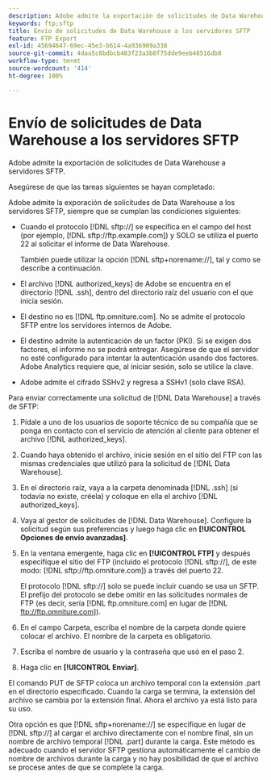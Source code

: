 ```yaml
---
description: Adobe admite la exportación de solicitudes de Data Warehouse a servidores SFTP.
keywords: ftp;sftp
title: Envío de solicitudes de Data Warehouse a los servidores SFTP
feature: FTP Export
exl-id: 45694647-69ec-45e3-b614-4a936909a338
source-git-commit: 4daa5c8bdbcb483f23a3b8f75dde9eeb48516db8
workflow-type: tm+mt
source-wordcount: '414'
ht-degree: 100%

---
```


# Envío de solicitudes de Data Warehouse a los servidores SFTP

Adobe admite la exportación de solicitudes de Data Warehouse a servidores SFTP.

Asegúrese de que las tareas siguientes se hayan completado:

Adobe admite la exporación de solicitudes de Data Warehouse a los servidores SFTP, siempre que se cumplan las condiciones siguientes:

* Cuando el protocolo [!DNL sftp://] se especifica en el campo del host (por ejemplo, [!DNL sftp://ftp.example.com]) y SOLO se utiliza el puerto 22 al solicitar el informe de Data Warehouse.

   También puede utilizar la opción [!DNL sftp+norename://], tal y como se describe a continuación.

* El archivo [!DNL authorized_keys] de Adobe se encuentra en el directorio [!DNL .ssh], dentro del directorio raíz del usuario con el que inicia sesión.

* El destino no es [!DNL ftp.omniture.com]. No se admite el protocolo SFTP entre los servidores internos de Adobe.
* El destino admite la autenticación de un factor (PKI). Si se exigen dos factores, el informe no se podrá entregar. Asegúrese de que el servidor no esté configurado para intentar la autenticación usando dos factores. Adobe Analytics requiere que, al iniciar sesión, solo se utilice la clave.
* Adobe admite el cifrado SSHv2 y regresa a SSHv1 (solo clave RSA).

Para enviar correctamente una solicitud de [!DNL Data Warehouse] a través de SFTP:

1. Pídale a uno de los usuarios de soporte técnico de su compañía que se ponga en contacto con el servicio de atención al cliente para obtener el archivo [!DNL authorized_keys].
1. Cuando haya obtenido el archivo, inicie sesión en el sitio del FTP con las mismas credenciales que utilizó para la solicitud de [!DNL Data Warehouse].
1. En el directorio raíz, vaya a la carpeta denominada [!DNL .ssh] (si todavía no existe, créela) y coloque en ella el archivo [!DNL authorized_keys].

1. Vaya al gestor de solicitudes de [!DNL Data Warehouse]. Configure la solicitud según sus preferencias y luego haga clic en **[!UICONTROL Opciones de envío avanzadas]**.

1. En la ventana emergente, haga clic en **[!UICONTROL FTP]** y después especifique el sitio del FTP (incluido el protocolo [!DNL sftp://], de este modo: [!DNL sftp://ftp.omniture.com]) a través del puerto 22.

   El protocolo [!DNL sftp://] solo se puede incluir cuando se usa un SFTP. El prefijo del protocolo se debe omitir en las solicitudes normales de FTP (es decir, sería [!DNL ftp.omniture.com] en lugar de [!DNL ftp://ftp.omniture.com]).

1. En el campo Carpeta, escriba el nombre de la carpeta donde quiere colocar el archivo. El nombre de la carpeta es obligatorio.
1. Escriba el nombre de usuario y la contraseña que usó en el paso 2.
1. Haga clic en **[!UICONTROL Enviar]**.

El comando PUT de SFTP coloca un archivo temporal con la extensión .part en el directorio especificado. Cuando la carga se termina, la extensión del archivo se cambia por la extensión final. Ahora el archivo ya está listo para su uso.

Otra opción es que [!DNL sftp+norename://] se especifique en lugar de [!DNL sftp://] al cargar el archivo directamente con el nombre final, sin un nombre de archivo temporal [!DNL .part] durante la carga. Este método es adecuado cuando el servidor SFTP gestiona automáticamente el cambio de nombre de archivos durante la carga y no hay posibilidad de que el archivo se procese antes de que se complete la carga.
